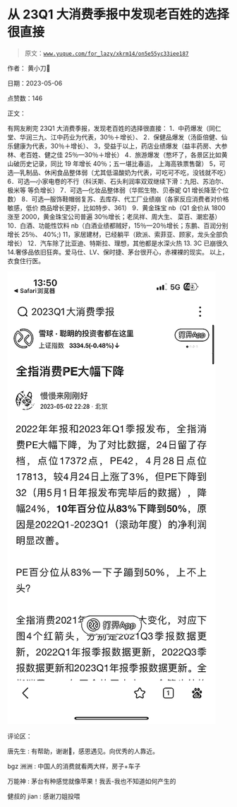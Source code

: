 # 从 23Q1 大消费季报中发现老百姓的选择很直接

> 原文：[`www.yuque.com/for_lazy/xkrm14/on5e55yc33iee187`](https://www.yuque.com/for_lazy/xkrm14/on5e55yc33iee187)

作者： 黄小刀🔪

日期：2023-05-06

点赞数：146

正文：

有网友刷完 23Q1 大消费季报，发现老百姓的选择很直接： 1．中药爆发（同仁堂、华润三九、江中药业为代表，30％＋增长）、 2．保健品爆发（汤臣倍健、仙乐健康为代表，30％＋增长）、 3，受益于以上，药店业绩爆发（益丰药房、大参林、老百姓、健之佳 25％—30％＋增长） 4．旅游爆发（憋坏了，各景区比如黄山破历史记录，同比 19 年增长 40％；五一堪比春运， 上海高铁票售罄） 5，可选—乳制品、休闲食品整体弱（尤其低温酸奶为代表，可吃可不吃，没钱就不吃） 6．可选—小家电卷的不行（科沃斯、石头利润率双双继续下滑：九阳、苏泊尔、极米等 等负增长） 7．可选—化妆品整体弱（华熙生物、贝泰妮 Q1 增长降至个位数） 8．可选—服饰鞋帽弱复苏、去库存、代工厂业绩崩（各家反应消费者对价格敏感，低价 商品增长更好，比如特步、361） 9．黄金珠宝 nb（Q1 金价从 1800 涨至 2000，黄金珠宝公司普遍 30％增长；老凤祥、周大生、 菜百、潮宏基） 10．白酒、功能性饮料 nb（白酒业绩都贼好，15％—20％增长；东鹏、百润分别增长 25％、 40%;) 11，家居建材，已经躺平（欧派、索菲亚、顾家，龙头全部负增长） 12．汽车除了比亚迪、特斯拉、理想，其他都是水深火热 13\. 3C 已崩很久 14.奢侈品依旧狂奔。爱马仕、LV、保时捷、茅台很开心，赤裸裸的现实。 以上，衣食住行医。

![](img/925b4b155ff5b6d61fdf1160c954922e.png)  

评论区：

唐先生 : 有帮助，谢谢🙏，感恩遇见。向优秀的人靠近。

bgz 洲洲 : 中国人的消费就看两大样，房子+车子

万能神 : 茅台有种感觉就像苹果！我丢-我也不知道如何产生的

健叔的 jian : 感谢刀姐投喂



